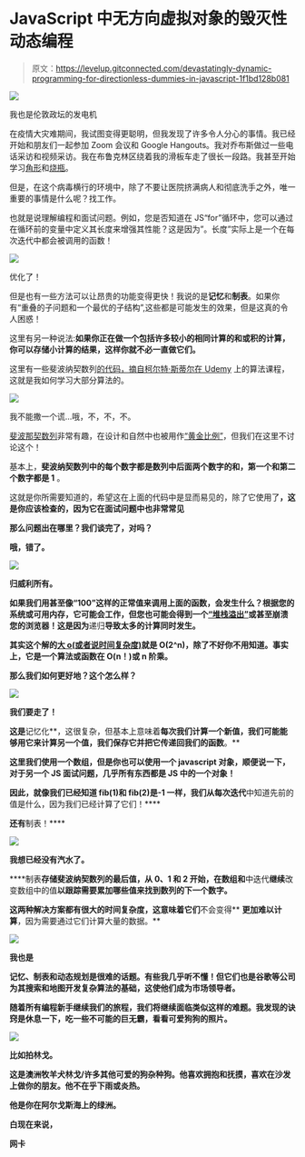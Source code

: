 # JavaScript 中无方向虚拟对象的毁灭性动态编程

> 原文：<https://levelup.gitconnected.com/devastatingly-dynamic-programming-for-directionless-dummies-in-javascript-1f1bd128b081>

![](img/42f6153a30b82d7683cd508b7896f30a.png)

我也是伦敦政坛的发电机

在疫情大灾难期间，我试图变得更聪明，但我发现了许多令人分心的事情。我已经开始和朋友们一起参加 Zoom 会议和 Google Hangouts。我对乔布斯做过一些电话采访和视频采访。我在布鲁克林区绕着我的滑板车走了很长一段路。我甚至开始学习[角形](https://angular.io/)和[烧瓶](https://medium.com/p/aa0f7b76f235/)。

但是，在这个病毒横行的环境中，除了不要让医院挤满病人和彻底洗手之外，唯一重要的事情是什么呢？找工作。

也就是说理解编程和面试问题。例如，您是否知道在 JS“for”循环中，您可以通过在循环前的变量中定义其长度来增强其性能？这是因为”。长度”实际上是一个在每次迭代中都会被调用的函数！

![](img/af7016bf85b42c25a8bedc481f89551e.png)

优化了！

但是也有一些方法可以让昂贵的功能变得更快！我说的是**记忆**和**制表**。如果你有“重叠的子问题和一个最优的子结构”,这些都是可能发生的效果，但是这真的令人困惑！

这里有另一种说法:**如果你正在做一个包括许多较小的相同计算的和或积的计算，你可以存储小计算的结果，这样你就不必一直做它们。**

这里有一些斐波纳契数列[的代码，摘自柯尔特·斯蒂尔在 Udemy](https://www.udemy.com/course/js-algorithms-and-data-structures-masterclass/) 上的算法课程，这就是我如何学习大部分算法的。

![](img/74bc391f8b380f690fc50e0a6de7c022.png)

我不能撒一个谎…哦，不，不，不。

[斐波那契数列](https://en.wikipedia.org/wiki/Fibonacci_number)非常有趣，在设计和自然中也被用作[“黄金比例”](https://en.wikipedia.org/wiki/Golden_ratio)，但我们在这里不讨论这个！

基本上，**斐波纳契数列中的每个数字都是数列中后面两个数字的和，第一个和第二个数字都是 1** 。

这就是你所需要知道的，希望这在上面的代码中是显而易见的，除了它使用了[](https://www.geeksforgeeks.org/recursion/)**，这是你应该检查的，因为它在面试问题中也非常常见**

**那么问题出在哪里？我们谈完了，对吗？**

**哦，错了。**

**![](img/53254bd478819854611012fb380ca512.png)**

**归威利所有。**

**如果我们用甚至像“100”这样的正常值来调用上面的函数，会发生什么？根据您的系统或可用内存，它可能会工作，但您也可能会得到一个[“堆栈溢出”](https://en.wikipedia.org/wiki/Stack_overflow)或甚至崩溃您的浏览器！这是因为**递归**导致太多的计算同时发生。**

**其实这个解的[大 o(或者说时间复杂度)](https://medium.com/javascript-in-plain-english/an-intro-to-big-o-in-javascript-a-k-a-dont-mess-up-ur-interview-u-silly-nub-8082005e47c2)就是 O(2^n)，除了不好你不用知道。事实上，它是一个算法或函数在 O(n！)或 n 阶乘。**

**那么我们如何更好地？这个怎么样？**

**![](img/3d3439bd9f494c5e56756881dccb749e.png)**

**我们要走了！**

**这是**记忆化**，这很复杂，但基本上意味着**每次我们计算一个新值，我们可能能够用它来计算另一个值，我们保存它并把它传递回我们的函数**。**

**这里我们使用一个数组，但是你也可以使用一个 javascript 对象，顺便说一下，对于另一个 JS 面试问题，几乎所有东西都是 JS 中的一个对象！**

**因此，就像我们已经知道 fib(1)和 fib(2)是-1 一样，我们从每次迭代**中知道先前的值是什么，因为我们已经计算了它们！****

**还有**制表！****

**![](img/257fc034a47c0218f925fe04d7aecdc8.png)**

**我想已经没有汽水了。**

****制表**存储斐波纳契数列的最后值，**从 0、1 和 2 开始，**在**数组**和**中迭代**继续**改变数组中的值**以跟踪需要累加哪些值来找到数列的下一个数字。**

**这两种解决方案都有很大的时间复杂度，这意味着它们**不会变得** **更加难以计算**，因为需要通过它们计算大量的数据。**

**![](img/0c02ce3061429deb8f7224673429ebb2.png)**

**我也是**

**记忆、制表和动态规划是很难的话题。有些我几乎听不懂！但它们也是谷歌等公司为其搜索和地图开发复杂算法的基础，这使他们成为市场领导者。**

**随着所有编程新手继续我们的旅程，我们将继续面临类似这样的难题。我发现的诀窍是休息一下，吃一些不可能的巨无霸，看看可爱狗狗的照片。**

**![](img/f5860ddb5d707874d888f7bb2c77aa8f.png)**

**比如拍林戈。**

**这是澳洲牧羊犬林戈/许多其他可爱的狗杂种狗。他喜欢拥抱和抚摸，喜欢在沙发上做你的朋友。他不在乎下雨或炎热。**

**他是你在阿尔戈斯海上的绿洲。**

**白现在来说，**

**网卡**